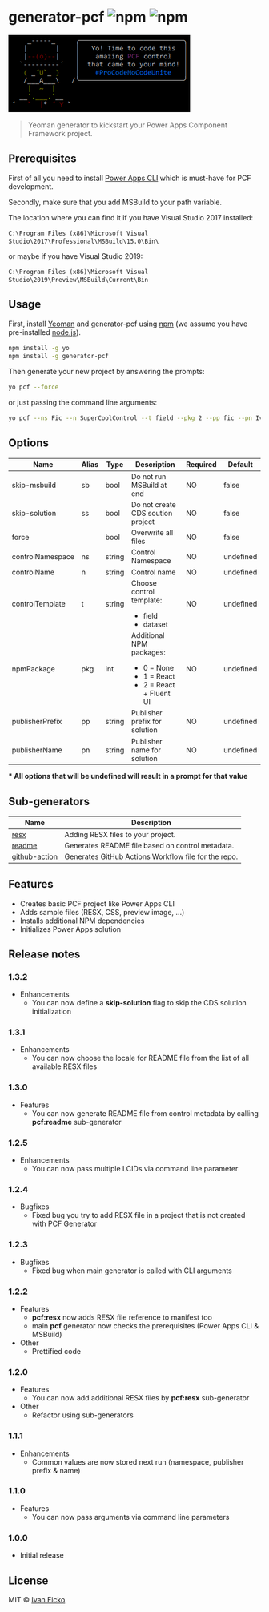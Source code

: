# generator-pcf ![npm](https://img.shields.io/npm/v/generator-pcf) ![npm](https://img.shields.io/npm/dt/generator-pcf)

![](docs/generator-pcf.png)

> Yeoman generator to kickstart your Power Apps Component Framework project.

## Prerequisites

First of all you need to install [Power Apps CLI](https://docs.microsoft.com/en-us/powerapps/developer/common-data-service/powerapps-cli#install-power-apps-cli) which is must-have for PCF development.

Secondly, make sure that you add MSBuild to your path variable.

The location where you can find it if you have Visual Studio 2017 installed:

```
C:\Program Files (x86)\Microsoft Visual Studio\2017\Professional\MSBuild\15.0\Bin\
```

or maybe if you have Visual Studio 2019:

```
C:\Program Files (x86)\Microsoft Visual Studio\2019\Preview\MSBuild\Current\Bin
```

## Usage

First, install [Yeoman](http://yeoman.io) and generator-pcf using [npm](https://www.npmjs.com/) (we assume you have pre-installed [node.js](https://nodejs.org/)).

```bash
npm install -g yo
npm install -g generator-pcf
```

Then generate your new project by answering the prompts:

```bash
yo pcf --force
```

or just passing the command line arguments:

```bash
yo pcf --ns Fic --n SuperCoolControl --t field --pkg 2 --pp fic --pn IvanFicko --force
```

## Options

| Name             | Alias | Type   | Description                                                                                                                | Required | Default   |
| ---------------- | ----- | ------ | -------------------------------------------------------------------------------------------------------------------------- | -------- | --------- |
| skip-msbuild     | sb    | bool   | Do not run MSBuild at end                                                                                                  | NO       | false     |
| skip-solution    | ss    | bool   | Do not create CDS soution project                                                                                          | NO       | false     |
| force            |       | bool   | Overwrite all files                                                                                                        | NO       | false     |
| controlNamespace | ns    | string | Control Namespace                                                                                                          | NO       | undefined |
| controlName      | n     | string | Control name                                                                                                               | NO       | undefined |
| controlTemplate  | t     | string | Choose control template:<ul style="margin-bottom:0"><li>field</li><li>dataset</li></ul>                                    | NO       | undefined |
| npmPackage       | pkg   | int    | Additional NPM packages:<ul style="margin-bottom:0"><li>0 = None</li><li>1 = React</li><li>2 = React + Fluent UI</li></ul> | NO       | undefined |
| publisherPrefix  | pp    | string | Publisher prefix for solution                                                                                              | NO       | undefined |
| publisherName    | pn    | string | Publisher name for solution                                                                                                | NO       | undefined |

**\* All options that will be undefined will result in a prompt for that value**

## Sub-generators

| Name                             | Description                                          |
| -------------------------------- | ---------------------------------------------------- |
| [resx](docs/resx.md)             | Adding RESX files to your project.                   |
| [readme](docs/readme.md)         | Generates README file based on control metadata.     |
| [github-action](docs/actions.md) | Generates GitHub Actions Workflow file for the repo. |

## Features

- Creates basic PCF project like Power Apps CLI
- Adds sample files (RESX, CSS, preview image, ...)
- Installs additional NPM dependencies
- Initializes Power Apps solution

## Release notes

### 1.3.2

- Enhancements
  - You can now define a **skip-solution** flag to skip the CDS solution initialization

### 1.3.1

- Enhancements
  - You can now choose the locale for README file from the list of all available RESX files

### 1.3.0

- Features
  - You can now generate README file from control metadata by calling **pcf:readme** sub-generator

### 1.2.5

- Enhancements
  - You can now pass multiple LCIDs via command line parameter

### 1.2.4

- Bugfixes
  - Fixed bug you try to add RESX file in a project that is not created with PCF Generator

### 1.2.3

- Bugfixes
  - Fixed bug when main generator is called with CLI arguments

### 1.2.2

- Features
  - **pcf:resx** now adds RESX file reference to manifest too
  - main **pcf** generator now checks the prerequisites (Power Apps CLI & MSBuild)
- Other
  - Prettified code

### 1.2.0

- Features
  - You can now add additional RESX files by **pcf:resx** sub-generator
- Other
  - Refactor using sub-generators

### 1.1.1

- Enhancements
  - Common values are now stored next run (namespace, publisher prefix & name)

### 1.1.0

- Features
  - You can now pass arguments via command line parameters

### 1.0.0

- Initial release

## License

MIT © [Ivan Ficko](https://dynamicsninja.blog)
